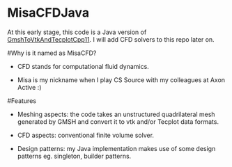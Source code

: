 # MisaCFDJava
At this early stage, this code is a Java version of [GmshToVtkAndTecplotCpp11](https://github.com/truongd8593/GmshToVtkAndTecplotCpp11).
I will add CFD solvers to this repo later on.

#Why is it named as MisaCFD?

* CFD stands for computational fluid dynamics.

* Misa is my nickname when I play CS Source with my colleagues at Axon Active :)

#Features

* Meshing aspects: the code takes an unstructured quadrilateral mesh generated by GMSH and convert it to vtk and/or Tecplot data formats.  

* CFD aspects: conventional finite volume solver.

* Design patterns: my Java implementation makes use of some design patterns eg. singleton, builder patterns.
